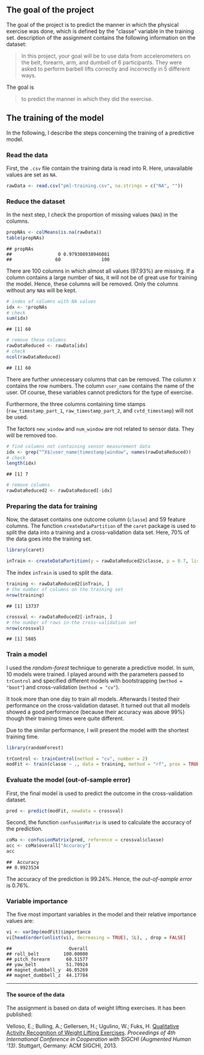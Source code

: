 
The goal of the project
-----------------------

The goal of the project is to predict the manner in which the physical exercise was done, which is defined by the "classe" variable in the training set. 
description of the assignment contains the following information on the dataset:

> In this project, your goal will be to use data from accelerometers on the belt, forearm, arm, and dumbell of 6 participants. They were asked to perform barbell lifts correctly and incorrectly in 5 different ways. 

The goal is 

> to predict the manner in which they did the exercise.


The training of the model
-------------------------

In the following, I describe the steps concerning the training of a predictive model.

### Read the data

First, the `.csv` file contain the training data is read into R. Here, unavailable values are set as `NA`.


```r
rawData <- read.csv("pml-training.csv", na.strings = c("NA", ""))
```

### Reduce the dataset

In the next step, I check the proportion of missing values (`NA`s) in the columns.


```r
propNAs <- colMeans(is.na(rawData))
table(propNAs)
```

```
## propNAs
##                 0 0.979308938946081 
##                60               100
```

There are 100 columns in which almost all values (97.93%) are missing. If a column contains a large number of `NA`s, it will not be of great use for training the model. Hence, these columns will be removed. Only the columns without any `NA`s will be kept.


```r
# index of columns with NA values
idx <- !propNAs
# check
sum(idx)
```

```
## [1] 60
```

```r
# remove these columns  
rawDataReduced <- rawData[idx]
# check
ncol(rawDataReduced)
```

```
## [1] 60
```

There are further unnecessary columns that can be removed. The column `X` contains the row numbers. The column `user_name` contains the name of the user. Of course, these variables cannot predictors for the type of exercise.

Furthermore, the three columns containing time stamps (`raw_timestamp_part_1`, `raw_timestamp_part_2`, and `cvtd_timestamp`) will not be used.

The factors `new_window` and `num_window` are not related to sensor data. They will be removed too.


```r
# find columns not containing sensor measurement data
idx <- grep("^X$|user_name|timestamp|window", names(rawDataReduced))
# check
length(idx)
```

```
## [1] 7
```

```r
# remove columns
rawDataReduced2 <- rawDataReduced[-idx]
```


### Preparing the data for training

Now, the dataset contains one outcome column (`classe`) and 59 feature columns. The function `createDataPartition` of the `caret` package is used to split the data into a training and a cross-validation data set. Here, 70% of the data goes into the training set.


```r
library(caret)
```

```r
inTrain <- createDataPartition(y = rawDataReduced2$classe, p = 0.7, list = FALSE)
```

The index `inTrain` is used to split the data.


```r
training <- rawDataReduced2[inTrain, ]
# the number of columns on the training set
nrow(training)
```

```
## [1] 13737
```

```r
crossval <- rawDataReduced2[-inTrain, ]
# the number of rows in the cross-validation set
nrow(crossval)
```

```
## [1] 5885
```


### Train a model

I used the *random-forest* technique to generate a predictive model. In sum, 10 models were trained. I played around with the parameters passed to `trControl` and specified different models with bootstrapping (`method = "boot"`) and cross-validation (`method = "cv"`).

It took more than one day to train all models. Afterwards I tested their performance on the cross-validation dataset. It turned out that all models showed a good performance (because their accuracy was above 99%) though their training times were quite different.

Due to the similar performance, I will present the model with the shortest training time.


```r
library(randomForest)
```


```r
trControl <- trainControl(method = "cv", number = 2)
modFit <- train(classe ~ ., data = training, method = "rf", prox = TRUE, trControl = trControl)
```

### Evaluate the model (out-of-sample error)

First, the final model is used to predict the outcome in the cross-validation dataset.


```r
pred <- predict(modFit, newdata = crossval)
```

Second, the function `confusionMatrix` is used to calculate the accuracy of the prediction.


```r
coMa <- confusionMatrix(pred, reference = crossval$classe)
acc <- coMa$overall["Accuracy"]
acc
```

```
##  Accuracy 
## 0.9923534
```

The accuracy of the prediction is 99.24%. Hence, the *out-of-sample error* is 0.76%.


### Variable importance

The five most important variables in the model and their relative importance values are:


```r
vi <- varImp(modFit)$importance
vi[head(order(unlist(vi), decreasing = TRUE), 5L), , drop = FALSE]
```

```
##                     Overall
## roll_belt         100.00000
## pitch_forearm      60.51577
## yaw_belt           51.70924
## magnet_dumbbell_y  46.05269
## magnet_dumbbell_z  44.17784
```

***************************************************************************

#### The source of the data

The assignment is based on data of weight lifting exercises. It has been published:

Velloso, E.; Bulling, A.; Gellersen, H.; Ugulino, W.; Fuks, H. [Qualitative Activity Recognition of Weight Lifting Exercises](http://groupware.les.inf.puc-rio.br/har#ixzz34irPKNuZ). *Proceedings of 4th International Conference in Cooperation with SIGCHI (Augmented Human '13)*. Stuttgart, Germany: ACM SIGCHI, 2013.
